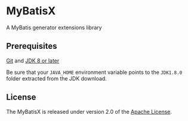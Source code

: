 # MyBatisX
A MyBatis generator extensions library

## Prerequisites

[Git][] and [JDK 8 or later][JDK8 build]

Be sure that your `JAVA_HOME` environment variable points to the `JDK1.8.0` folder
extracted from the JDK download.

## License
The MyBatisX is released under version 2.0 of the [Apache License][].

[Git]: http://help.github.com/set-up-git-redirect
[JDK8 build]: http://www.oracle.com/technetwork/java/javase/downloads
[Apache License]: http://www.apache.org/licenses/LICENSE-2.0
